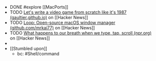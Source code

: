 - DONE #explore [[MacPorts]]
- TODO [Let's write a video game from scratch like it's 1987 (gaultier.github.io)](https://news.ycombinator.com/item?id=40737370) on [[Hacker News]]
- TODO [Loop: Open-source macOS window manager (github.com/mrkai77)](https://news.ycombinator.com/item?id=40717698) on [[Hacker News]]
- TODO [What happens to our breath when we type, tap, scroll (npr.org)](https://news.ycombinator.com/item?id=40712359) on [[Hacker News]]
-
- [[Stumbled upon]]
	- bc: #Shell/command